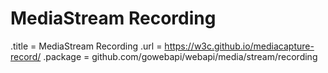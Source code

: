 # MediaStream Recording

.title = MediaStream Recording
.url = <https://w3c.github.io/mediacapture-record/>
.package = github.com/gowebapi/webapi/media/stream/recording
